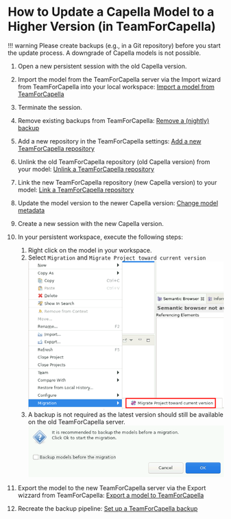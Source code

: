 <!--
 ~ SPDX-FileCopyrightText: Copyright DB InfraGO AG and contributors
 ~ SPDX-License-Identifier: Apache-2.0
 -->

# How to Update a Capella Model to a Higher Version (in TeamForCapella)

<!-- prettier-ignore -->
!!! warning
    Please create backups (e.g., in a Git repository) before you start the update process.
    A downgrade of Capella models is not possible.

1. Open a new persistent session with the old Capella version.
1. Import the model from the TeamForCapella server via the Import wizard from
   TeamForCapella into your local workspace:
   [Import a model from TeamForCapella](../../user/tools/capella/teamforcapella/import/index.md)
1. Terminate the session.
1. Remove existing backups from TeamForCapella:
   [Remove a (nightly) backup](../../user/projects/models/backups/remove.md)
1. Add a new repository in the TeamForCapella settings:
   [Add a new TeamForCapella repository](./repository-management/index.md#add-a-new-teamforcapella-repository)
1. Unlink the old TeamForCapella repository (old Capella version) from your
   model:
   [Unlink a TeamForCapella repository](./project-integration/index.md#unlink-a-teamforcapella-repository-from-a-project-model)
1. Link the new TeamForCapella repository (new Capella version) to your model:
   [Link a TeamForCapella repository](./project-integration/index.md#link-a-teamforcapella-repository-to-a-project-model)
1. Update the model version to the newer Capella version:
   [Change model metadata](../../user/projects/models/metadata.md)
1. Create a new session with the new Capella version.
1. In your persistent workspace, execute the following steps:
   <!-- prettier-ignore -->
    1. Right click on the model in your workspace.
    1. Select `Migration` and `Migrate Project toward current version`
       ![Migrate Capella model](../../user/tools/capella/migration/migrate-capella-model.png)
    1. A backup is not required as the latest version should still be available
       on the old TeamForCapella server.
       ![Disable backup option](../../user/tools/capella/migration/backup-migration.png)

1. Export the model to the new TeamForCapella server via the Export wizzard
   from TeamForCapella:
   [Export a model to TeamForCapella](../../user/tools/capella/teamforcapella/export/index.md)
1. Recreate the backup pipeline:
   [Set up a TeamForCapella backup](../../user/projects/models/backups/setup.md)
